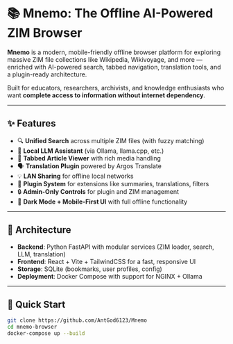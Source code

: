 # 📚 Mnemo: The Offline AI-Powered ZIM Browser

**Mnemo** is a modern, mobile-friendly offline browser platform for exploring massive ZIM file collections like Wikipedia, Wikivoyage, and more — enriched with AI-powered search, tabbed navigation, translation tools, and a plugin-ready architecture.

Built for educators, researchers, archivists, and knowledge enthusiasts who want **complete access to information without internet dependency**.

---

## ✨ Features

- 🔍 **Unified Search** across multiple ZIM files (with fuzzy matching)
- 🤖 **Local LLM Assistant** (via Ollama, llama.cpp, etc.)
- 📑 **Tabbed Article Viewer** with rich media handling
- 🗣️ **Translation Plugin** powered by Argos Translate
- 💡 **LAN Sharing** for offline local networks
- 🧩 **Plugin System** for extensions like summaries, translations, filters
- 🔒 **Admin-Only Controls** for plugin and ZIM management
- 🌙 **Dark Mode + Mobile-First UI** with full offline functionality

---

## 🧠 Architecture

- **Backend**: Python FastAPI with modular services (ZIM loader, search, LLM, translation)
- **Frontend**: React + Vite + TailwindCSS for a fast, responsive UI
- **Storage**: SQLite (bookmarks, user profiles, config)
- **Deployment**: Docker Compose with support for NGINX + Ollama

---

## 🚀 Quick Start

```bash
git clone https://github.com/AntGod6123/Mnemo
cd mnemo-browser
docker-compose up --build
